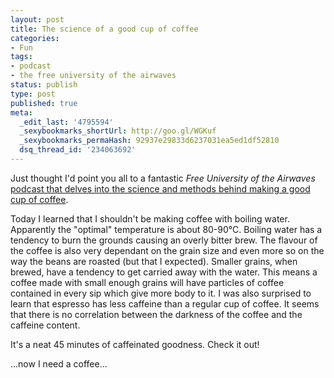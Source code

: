 ```yaml
---
layout: post
title: The science of a good cup of coffee
categories:
- Fun
tags:
- podcast
- the free university of the airwaves
status: publish
type: post
published: true
meta:
  _edit_last: '4795594'
  _sexybookmarks_shortUrl: http://goo.gl/WGKuf
  _sexybookmarks_permaHash: 92937e29833d6237031ea5ed1df52810
  dsq_thread_id: '234063692'
---
```

Just thought I'd point you all to a fantastic <em>Free University of the Airwaves</em> <a href="http://podcasts.resonancefm.com/archives/1361/trackback">podcast that delves into the science and methods behind making a good cup of coffee</a>.

Today I learned that I shouldn't be making coffee with boiling water. Apparently the "optimal" temperature is about 80-90°C. Boiling water has a tendency to burn the grounds causing an overly bitter brew. The flavour of the coffee is also very dependant on the grain size and even more so on the way the beans are roasted (but that I expected). Smaller grains, when brewed, have a tendency to get carried away with the water. This means a coffee made with small enough grains will have particles of coffee contained in every sip which give more body to it. I was also surprised to learn that espresso has less caffeine than a regular cup of coffee. It seems that there is no correlation between the darkness of the coffee and the caffeine content.

It's a neat 45 minutes of caffeinated goodness. Check it out!

...now I need a coffee...
